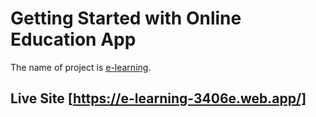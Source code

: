 # Getting Started with Online Education App

The name of project is [e-learning](https://e-learning-3406e.web.app/).

## Live Site [https://e-learning-3406e.web.app/]
